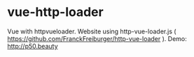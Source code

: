 # vue-http-loader
Vue with httpvueloader.
Website using http-vue-loader.js ( https://github.com/FranckFreiburger/http-vue-loader ).
Demo: http://p50.beauty

